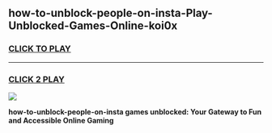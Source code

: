 
## how-to-unblock-people-on-insta-Play-Unblocked-Games-Online-koi0x
<h3>
<a href="https://premium76.site?title=how-to-unblock-people-on-insta&ref=25A">CLICK TO PLAY</a></h3>
<hr>

<h3>
<a href="https://premium76.site?title=how-to-unblock-people-on-insta&ref=25A">CLICK 2 PLAY</a>
  
</h3>

<a href="https://premium76.site?title=how-to-unblock-people-on-insta&ref=25A"><img src="https://clearcache.store/games.png"></a>


**how-to-unblock-people-on-insta games unblocked: Your Gateway to Fun and Accessible Online Gaming**
